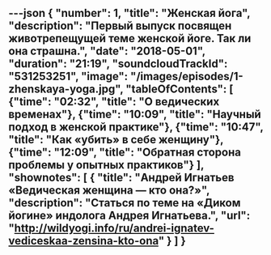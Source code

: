 ---json
{
	"number": 1,
	"title": "Женская йога",
	"description": "Первый выпуск посвящен животрепещущей теме женской йоге. Так&nbsp;ли она страшна.",
	"date": "2018-05-01",
	"duration": "21:19",
	"soundcloudTrackId": "531253251",
	"image": "/images/episodes/1-zhenskaya-yoga.jpg",
	"tableOfContents": [
		{"time": "02:32", "title": "О&nbsp;ведических временах"},
		{"time": "10:09", "title": "Научный подход в&nbsp;женской практике"},
		{"time": "10:47", "title": "Как &laquo;убить&raquo; в&nbsp;себе женщину"},
		{"time": "12:09", "title": "Обратная сторона проблемы у&nbsp;опытных практиков"}
	],
	"shownotes": [
		{
			"title": "Андрей Игнатьев &laquo;Ведическая женщина&nbsp;&mdash; кто она?&raquo;",
			"description": "Статься по&nbsp;теме на&nbsp;«Диком йогине» индолога Андрея Игнатьева.",
			"url": "http://wildyogi.info/ru/andrei-ignatev-vediceskaa-zensina-kto-ona"
		}
	]
}
---
